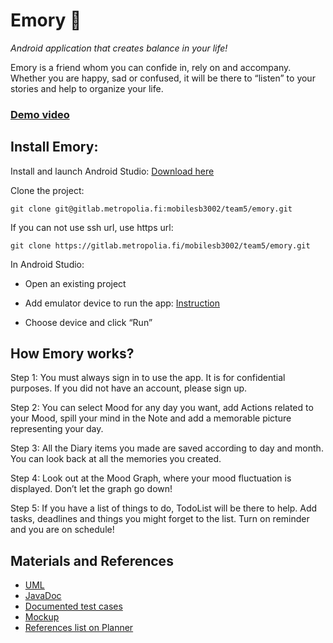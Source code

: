 # **Emory** :calendar:

*Android application that creates balance in your life!*

Emory is a friend whom you can confide in, rely on and accompany. Whether you are happy, sad or confused, it will be there to “listen” to your stories and help to organize your life.


### [Demo video](https://youtu.be/lXGb_AlDxrY)


## Install Emory:
Install and launch Android Studio: [Download here](https://developer.android.com/studio?gclid=Cj0KCQiA2af-BRDzARIsAIVQUOegnlm_V6W7UdtvmBmKbhlZcjJnPJeRJwOqNqZD-LK2bt-wXA7WuQoaAsAyEALw_wcB&gclsrc=aw.ds)

Clone the project:
```
git clone git@gitlab.metropolia.fi:mobilesb3002/team5/emory.git 
```

If you can not use ssh url, use https url: 
```
git clone https://gitlab.metropolia.fi/mobilesb3002/team5/emory.git
```

In Android Studio: 

- Open an existing project

- Add emulator device to run the app: [Instruction](https://developer.android.com/studio/run/managing-avds?authuser=3#createavd)
- Choose device and click “Run” 


## How Emory works?

Step 1: You must always sign in to use the app. It is for confidential purposes. If you did not have an account, please sign up.

Step 2: You can select Mood for any day you want, add Actions related to your Mood, spill your mind in the Note and add a memorable picture representing your day. 

Step 3: All the Diary items you made are saved according to day and month. You can look back at all the memories you created.

Step 4: Look out at the Mood Graph, where your mood fluctuation is displayed. Don’t let the graph go down!

Step 5: If you have a list of things to do, TodoList will be there to help. Add tasks, deadlines and things you might forget to the list. Turn on reminder and you are on schedule!


## Materials and References
- [UML](https://drive.google.com/file/d/1wb_dRsa_r9JWggeUO3BJe6Staq5Fu2aB/view)
- [JavaDoc](http://users.metropolia.fi/~mym/Emory%20javadoc/)
- [Documented test cases](https://docs.google.com/document/u/2/d/1FkbmBbmzimix1sO6MN_MqzA5d-0D258vKKlm5ryoO74/edit?usp=sharing)
- [Mockup](https://www.figma.com/file/vk9KTJ9eNw1eh432rHq7ym/Diary-App?node-id=1:2)
- [References list on Planner](https://tasks.office.com/metropoliafi.onmicrosoft.com/Home/PlanViews/40y0QtIAOkebdgVeE6_VNJYAHwQ9?Type=PlanLink&Channel=Link&CreatedTime=637508790974550000)
